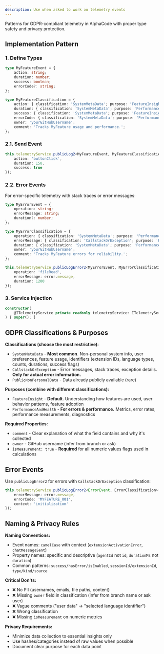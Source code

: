 ```yaml
---
description: Use when asked to work on telemetry events
---
```


Patterns for GDPR-compliant telemetry in AlphaCode with proper type safety and privacy protection.

## Implementation Pattern

### 1. Define Types
```typescript
type MyFeatureEvent = {
    action: string;
    duration: number;
    success: boolean;
    errorCode?: string;
};

type MyFeatureClassification = {
    action: { classification: 'SystemMetaData'; purpose: 'FeatureInsight'; comment: 'The action performed.' };
    duration: { classification: 'SystemMetaData'; purpose: 'PerformanceAndHealth'; isMeasurement: true; comment: 'Time in milliseconds.' };
    success: { classification: 'SystemMetaData'; purpose: 'FeatureInsight'; isMeasurement: true; comment: 'Whether action succeeded.' };
    errorCode: { classification: 'SystemMetaData'; purpose: 'PerformanceAndHealth'; comment: 'Error code if action failed.' };
    owner: 'yourGitHubUsername';
    comment: 'Tracks MyFeature usage and performance.';
};
```

### 2.1. Send Event
```typescript
this.telemetryService.publicLog2<MyFeatureEvent, MyFeatureClassification>('myFeatureAction', {
    action: 'buttonClick',
    duration: 150,
    success: true
});
```

### 2.2. Error Events
For error-specific telemetry with stack traces or error messages:
```typescript
type MyErrorEvent = {
    operation: string;
    errorMessage: string;
    duration?: number;
};

type MyErrorClassification = {
    operation: { classification: 'SystemMetaData'; purpose: 'PerformanceAndHealth'; comment: 'The operation that failed.' };
    errorMessage: { classification: 'CallstackOrException'; purpose: 'PerformanceAndHealth'; comment: 'The error message.' };
    duration: { classification: 'SystemMetaData'; purpose: 'PerformanceAndHealth'; isMeasurement: true; comment: 'Time until failure.' };
    owner: 'yourGitHubUsername';
    comment: 'Tracks MyFeature errors for reliability.';
};

this.telemetryService.publicLogError2<MyErrorEvent, MyErrorClassification>('myFeatureError', {
    operation: 'fileRead',
    errorMessage: error.message,
    duration: 1200
});
```

### 3. Service Injection
```typescript
constructor(
    @ITelemetryService private readonly telemetryService: ITelemetryService,
) { super(); }
```

## GDPR Classifications & Purposes

**Classifications (choose the most restrictive):**
- `SystemMetaData` - **Most common.** Non-personal system info, user preferences, feature usage, identifiers (extension IDs, language types, counts, durations, success flags)
- `CallstackOrException` - Error messages, stack traces, exception details. **Only for actual error information.**
- `PublicNonPersonalData` - Data already publicly available (rare)

**Purposes (combine with different classifications):**
- `FeatureInsight` - **Default.** Understanding how features are used, user behavior patterns, feature adoption
- `PerformanceAndHealth` - **For errors & performance.** Metrics, error rates, performance measurements, diagnostics

**Required Properties:**
- `comment` - Clear explanation of what the field contains and why it's collected
- `owner` - GitHub username (infer from branch or ask)
- `isMeasurement: true` - **Required** for all numeric values flags used in calculations

## Error Events

Use `publicLogError2` for errors with `CallstackOrException` classification:

```typescript
this.telemetryService.publicLogError2<ErrorEvent, ErrorClassification>('myFeatureError', {
	errorMessage: error.message,
	errorCode: 'MYFEATURE_001',
	context: 'initialization'
});
```

## Naming & Privacy Rules

**Naming Conventions:**
- Event names: `camelCase` with context (`extensionActivationError`, `chatMessageSent`)
- Property names: specific and descriptive (`agentId` not `id`, `durationMs` not `duration`)
- Common patterns: `success/hasError/isEnabled`, `sessionId/extensionId`, `type/kind/source`

**Critical Don'ts:**
- ❌ No PII (usernames, emails, file paths, content)
- ❌ Missing `owner` field in classification (infer from branch name or ask user)
- ❌ Vague comments ("user data" → "selected language identifier")
- ❌ Wrong classification
- ❌ Missing `isMeasurement` on numeric metrics

**Privacy Requirements:**
- Minimize data collection to essential insights only
- Use hashes/categories instead of raw values when possible
- Document clear purpose for each data point
